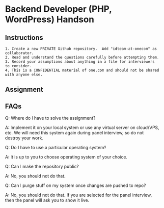 # Backend Developer (PHP, WordPress) Handson

## Instructions

```
1. Create a new PRIVATE Github repository.  Add "idteam-at-onecom" as collaborator.
2. Read and understand the questions carefully before attempting them.
3. Record your assumptions about anything in a file for interviewers to consider.
4. This is a CONFIDENTIAL material of one.com and should not be shared with anyone else.
```

## Assignment


## FAQs

Q: Where do I have to solve the assignment?

A: Implement it on your local system or use any virtual server on cloud/VPS, etc. We will need this system again during panel interview, so do not destroy your work.

Q: Do I have to use a particular operating system?

A: It is up to you to choose operating system of your choice.

Q: Can I make the repository public?

A: No, you should not do that.

Q: Can I purge stuff on my system once changes are pushed to repo?

A: No, you should not do that. If you are selected for the panel interview, then the panel will ask you to show it live.
